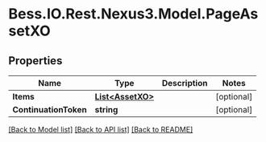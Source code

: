 # Bess.IO.Rest.Nexus3.Model.PageAssetXO
## Properties

Name | Type | Description | Notes
------------ | ------------- | ------------- | -------------
**Items** | [**List&lt;AssetXO&gt;**](AssetXO.md) |  | [optional] 
**ContinuationToken** | **string** |  | [optional] 

[[Back to Model list]](../README.md#documentation-for-models) [[Back to API list]](../README.md#documentation-for-api-endpoints) [[Back to README]](../README.md)

